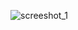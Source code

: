 ![screeshot_1](https://media-exp1.licdn.com/dms/image/C5122AQHy3uRUehL-lQ/feedshare-shrink_1280/0?e=1589414400&v=beta&t=QkVd3VoeJHtvP696Xw11VMEJFsOPWbGT5drxlVUkjhk)
